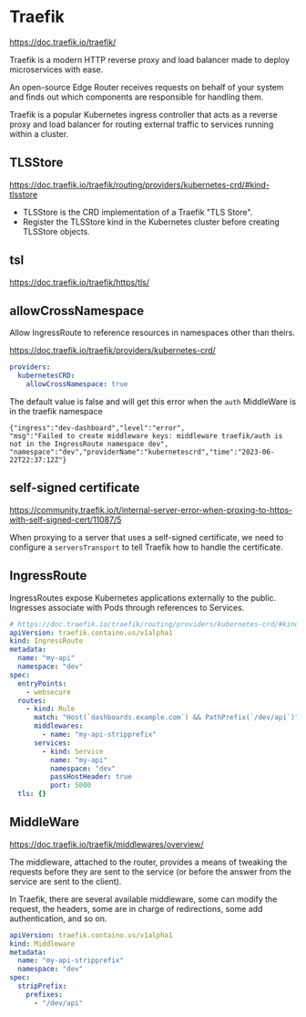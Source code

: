 # Traefik

https://doc.traefik.io/traefik/

Traefik is a modern HTTP reverse proxy and load balancer made to deploy microservices with ease.

An open-source Edge Router receives requests on behalf of your system and finds out which components are responsible for handling them.

Traefik is a popular Kubernetes ingress controller that acts as a reverse proxy and load balancer for routing external traffic to services running within a cluster.

## TLSStore
https://doc.traefik.io/traefik/routing/providers/kubernetes-crd/#kind-tlsstore
- TLSStore is the CRD implementation of a Traefik "TLS Store".
- Register the TLSStore kind in the Kubernetes cluster before creating TLSStore objects.

## tsl
https://doc.traefik.io/traefik/https/tls/

## allowCrossNamespace
Allow IngressRoute to reference resources in namespaces other than theirs.

https://doc.traefik.io/traefik/providers/kubernetes-crd/
```yaml
providers:
  kubernetesCRD:
    allowCrossNamespace: true
```

The default value is false and will get this error when the `auth` MiddleWare is in the traefik namespace
```
{"ingress":"dev-dashboard","level":"error",
"msg":"Failed to create middleware keys: middleware traefik/auth is not in the IngressRoute namespace dev",
"namespace":"dev","providerName":"kubernetescrd","time":"2023-06-22T22:37:12Z"}
```

## self-signed certificate
https://community.traefik.io/t/internal-server-error-when-proxing-to-https-with-self-signed-cert/11087/5

When proxying to a server that uses a self-signed certificate, we need to configure a `serversTransport` to tell Traefik how to handle the certificate. 

## IngressRoute
IngressRoutes expose Kubernetes applications externally to the public. Ingresses associate with Pods through references to Services.
```yaml
# https://doc.traefik.io/traefik/routing/providers/kubernetes-crd/#kind-ingressroute
apiVersion: traefik.containo.us/v1alpha1
kind: IngressRoute
metadata:
  name: "my-api"
  namespace: "dev"
spec:
  entryPoints:
    - websecure
  routes:
    - kind: Rule
      match: "Host(`dashboards.example.com`) && PathPrefix(`/dev/api`)"
      middlewares:
        - name: "my-api-stripprefix"
      services:
        - kind: Service
          name: "my-api"
          namespace: "dev"
          passHostHeader: true
          port: 5000
  tls: {}
```

## MiddleWare
https://doc.traefik.io/traefik/middlewares/overview/

The middleware, attached to the router, provides a means of tweaking the requests before they are sent to the service (or before the answer from the service are sent to the client).

In Traefik, there are several available middleware, some can modify the request, the headers, some are in charge of redirections, some add authentication, and so on.

```yaml
apiVersion: traefik.containo.us/v1alpha1
kind: Middleware
metadata:
  name: "my-api-stripprefix"
  namespace: "dev"
spec:
  stripPrefix:
    prefixes:
      - "/dev/api"
```
